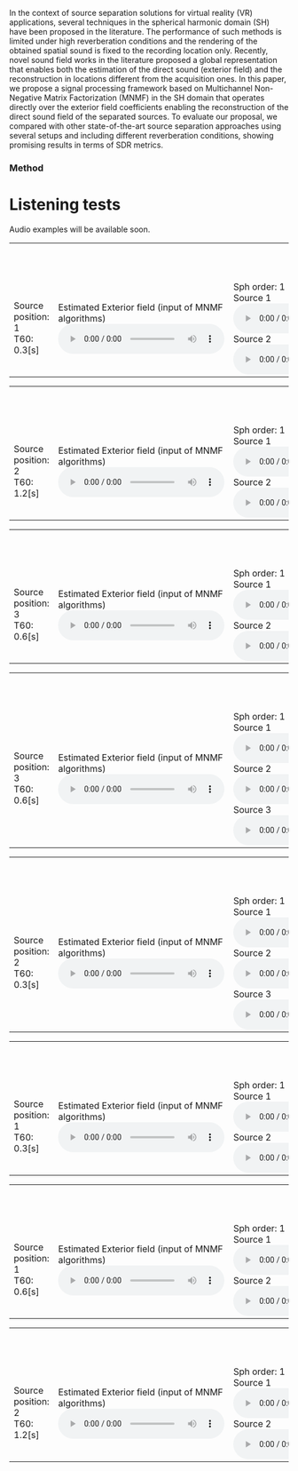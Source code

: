 In the context of source separation solutions for virtual reality (VR) applications, several techniques in the spherical harmonic domain (SH) have been proposed in the literature. The performance of such methods is limited under high reverberation conditions and the rendering of the obtained spatial sound is fixed to the recording location only. Recently, novel sound field works in the literature proposed a global representation that enables both the estimation of the direct sound (exterior field) and the reconstruction in locations different from the acquisition ones. In this paper, we propose a signal processing framework based on Multichannel Non-Negative Matrix Factorization (MNMF) in the SH domain that operates directly over the exterior field coefficients enabling the reconstruction of the direct sound field of the separated sources. To evaluate our proposal, we compared with other state-of-the-art source separation approaches using several setups and including different reverberation conditions, showing promising results in terms of SDR metrics.

### Method
<!--  ![Image](figures/pipeline.png) -->

# Listening tests
Audio examples will be available soon.
<!--- Here below we report some audio examples along with the spectrogram of the signals. <br>
For each example [...]. <br>
We compare the results of the proposed method with the FastMNMF and ILRMA.
--->

<!-- FIRST EXAMPLE -->
<table style="width: 100%; table-layout: fixed; word-wrap: normal;">
  <!-- SETUP -->
  <tr> 
    <th colspan="8" style="text-align:center;">EXAMPLE 1: 4 HOMs, 2 Female sources Mixture <audio controls><source src="examples/exs1/2source/1position/4array/30/mix_mono.wav" type="audio/mpeg">
        Your browser does not support the audio element.
      </audio></th>
  </tr>
  <tr>
    <td>
      Source position: 1 <br>
      T60: 0.3[s]<br>
    </td>
    <td>
      Estimated Exterior field (input of MNMF algorithms)
      <audio controls>
        <source src="examples/exs1/2source/1position/4array/30/input_mono.wav" type="audio/mpeg">
        Your browser does not support the audio element.
      </audio>
    </td>
    <td>
      <!-- <img src="examples/exs1/ds1/mixture_mic0.png" title="mic0" width="100%"/> -->
      Sph order: 1 <br>
      Source 1
      <audio controls>
        <source src="examples/exs1/2source/1position/4array/30/1order/est1_mono.wav" type="audio/mpeg">
        Your browser does not support the audio element.
      </audio><br>
      Source 2
      <audio controls>
        <source src="examples/exs1/2source/1position/4array/30/1order/est2_mono.wav" type="audio/mpeg">
        Your browser does not support the audio element.
      </audio>
    </td>
    <td>
      <!-- <img src="examples/exs1/ds1/mixture_mic0.png" title="mic0" width="100%"/> -->
      Sph order: 2 <br>
      Source 1
      <audio controls>
        <source src="examples/exs1/2source/1position/4array/30/2order/est1_mono.wav" type="audio/mpeg">
        Your browser does not support the audio element.
      </audio><br>
      Source 2
      <audio controls>
        <source src="examples/exs1/2source/1position/4array/30/2order/est2_mono.wav" type="audio/mpeg">
        Your browser does not support the audio element.
      </audio>
    </td>
    <td>
      <!-- <img src="examples/exs1/ds1/mixture_mic0.png" title="mic0" width="100%"/> -->
      Sph order: 3 <br>
      Source 1
      <audio controls>
        <source src="examples/exs1/2source/1position/4array/30/3order/est1_mono.wav" type="audio/mpeg">
        Your browser does not support the audio element.
      </audio><br>
      Source 2
      <audio controls>
        <source src="examples/exs1/2source/1position/4array/30/3order/est2_mono.wav" type="audio/mpeg">
        Your browser does not support the audio element.
      </audio>
    </td>
    <td>
      <!-- <img src="examples/exs1/ds1/mixture_mic0.png" title="mic0" width="100%"/> -->
      ILRMA <br>
      Source 1
      <audio controls>
        <source src="examples/exs1/2source/1position/4array/30/ilrma_est_1_mono.wav" type="audio/mpeg">
        Your browser does not support the audio element.
      </audio><br>
      Source 2
      <audio controls>
        <source src="examples/exs1/2source/1position/4array/30/ilrma_est_2_mono.wav" type="audio/mpeg">
        Your browser does not support the audio element.
      </audio>
    </td>
    <td>
      <!-- <img src="examples/exs1/ds1/mixture_mic0.png" title="mic0" width="100%"/> -->
      FastMNMF <br>
      Source 1
      <audio controls>
        <source src="examples/exs1/2source/1position/4array/30/fast_source_1_mono.wav" type="audio/mpeg">
        Your browser does not support the audio element.
      </audio><br>
      Source 2
      <audio controls>
        <source src="examples/exs1/2source/1position/4array/30/fast_source_2_mono.wav" type="audio/mpeg">
        Your browser does not support the audio element.
      </audio>
    </td>
    <td>
      Exterior Field Reference <br>
      Source 1
      <audio controls>
        <source src="examples/exs1/2source/1position/4array/30/1order/estFede1_mono.wav" type="audio/mpeg">
        Your browser does not support the audio element.
      </audio><br>
      Source 2
      <audio controls>
        <source src="examples/exs1/2source/1position/4array/30/1order/estFede2_mono.wav" type="audio/mpeg">
        Your browser does not support the audio element.
      </audio>
    </td>
  </tr> 
</table>

<!-- SECOND EXAMPLE -->
<table style="width: 100%; table-layout: fixed; word-wrap: normal;">
  <!-- SETUP -->
  <tr> 
    <th colspan="8" style="text-align:center;">EXAMPLE 2: 8 HOMs, 2 Female sources Mixture <audio controls><source src="examples/exs1/2source/2_position/8_array/120/mix_mono.wav" type="audio/mpeg">
        Your browser does not support the audio element.
      </audio></th>
  </tr>
  <tr>
    <td>
      Source position: 2 <br>
      T60: 1.2[s]<br>
    </td>
    <td>
      Estimated Exterior field (input of MNMF algorithms)
      <audio controls>
        <source src="examples/exs1/2source/2_position/8_array/120/input_mono.wav" type="audio/mpeg">
        Your browser does not support the audio element.
      </audio>
    </td>
    <td>
      <!-- <img src="examples/exs1/ds1/mixture_mic0.png" title="mic0" width="100%"/> -->
      Sph order: 1 <br>
      Source 1
      <audio controls>
        <source src="examples/exs1/2source/2_position/8_array/120/1_order/est1_mono.wav" type="audio/mpeg">
        Your browser does not support the audio element.
      </audio><br>
      Source 2
      <audio controls>
        <source src="examples/exs1/2source/2_position/8_array/120/1_order/est2_mono.wav" type="audio/mpeg">
        Your browser does not support the audio element.
      </audio>
    </td>
    <td>
      <!-- <img src="examples/exs1/ds1/mixture_mic0.png" title="mic0" width="100%"/> -->
      Sph order: 2 <br>
      Source 1
      <audio controls>
        <source src="examples/exs1/2source/2_position/8_array/120/2_order/est1_mono.wav" type="audio/mpeg">
        Your browser does not support the audio element.
      </audio><br>
      Source 2
      <audio controls>
        <source src="examples/exs1/2source/2_position/8_array/120/2_order/est2_mono.wav" type="audio/mpeg">
        Your browser does not support the audio element.
      </audio>
    </td>
    <td>
      <!-- <img src="examples/exs1/ds1/mixture_mic0.png" title="mic0" width="100%"/> -->
      Sph order: 3 <br>
      Source 1
      <audio controls>
        <source src="examples/exs1/2source/2_position/8_array/120/3_order/est1_mono.wav" type="audio/mpeg">
        Your browser does not support the audio element.
      </audio><br>
      Source 2
      <audio controls>
        <source src="examples/exs1/2source/2_position/8_array/120/3_order/est2_mono.wav" type="audio/mpeg">
        Your browser does not support the audio element.
      </audio>
    </td>
    <td>
      <!-- <img src="examples/exs1/ds1/mixture_mic0.png" title="mic0" width="100%"/> -->
      ILRMA <br>
      Source 1
      <audio controls>
        <source src="examples/exs1/2source/2_position/8_array/120/ilrma_est_1_mono.wav" type="audio/mpeg">
        Your browser does not support the audio element.
      </audio><br>
      Source 2
      <audio controls>
        <source src="examples/exs1/2source/2_position/8_array/120/ilrma_est_2_mono.wav" type="audio/mpeg">
        Your browser does not support the audio element.
      </audio>
    </td>
    <td>
      <!-- <img src="examples/exs1/ds1/mixture_mic0.png" title="mic0" width="100%"/> -->
      FastMNMF <br>
      Source 1
      <audio controls>
        <source src="examples/exs1/2source/2_position/8_array/120/fast_source_1_mono.wav" type="audio/mpeg">
        Your browser does not support the audio element.
      </audio><br>
      Source 2
      <audio controls>
        <source src="examples/exs1/2source/2_position/8_array/120/fast_source_2_mono.wav" type="audio/mpeg">
        Your browser does not support the audio element.
      </audio>
    </td>
    <td>
      Exterior Field Reference <br>
      Source 1
      <audio controls>
        <source src="examples/exs1/2source/2_position/8_array/120/1_order/estFede1_mono.wav" type="audio/mpeg">
        Your browser does not support the audio element.
      </audio><br>
      Source 2
      <audio controls>
        <source src="examples/exs1/2source/2_position/8_array/120/1_order/estFede2_mono.wav" type="audio/mpeg">
        Your browser does not support the audio element.
      </audio>
    </td>
  </tr> 
</table>

<!-- THIRD EXAMPLE -->
<table style="width: 100%; table-layout: fixed; word-wrap: normal;">
  <!-- SETUP -->
  <tr> 
    <th colspan="8" style="text-align:center;">EXAMPLE 3: 16 HOMs, 2 Female sources Mixture <audio controls><source src="examples/exs1/2source/3_position/16_array/60/mix_mono.wav" type="audio/mpeg">
        Your browser does not support the audio element.
      </audio></th>
  </tr>
  <tr>
    <td>
      Source position: 3 <br>
      T60: 0.6[s]<br>
    </td>
    <td>
      Estimated Exterior field (input of MNMF algorithms)
      <audio controls>
        <source src="examples/exs1/2source/3_position/16_array/60/input_mono.wav" type="audio/mpeg">
        Your browser does not support the audio element.
      </audio>
    </td>
    <td>
      <!-- <img src="examples/exs1/ds1/mixture_mic0.png" title="mic0" width="100%"/> -->
      Sph order: 1 <br>
      Source 1
      <audio controls>
        <source src="examples/exs1/2source/3_position/16_array/60/1_order/est1_mono.wav" type="audio/mpeg">
        Your browser does not support the audio element.
      </audio><br>
      Source 2
      <audio controls>
        <source src="examples/exs1/2source/3_position/16_array/60/1_order/est2_mono.wav" type="audio/mpeg">
        Your browser does not support the audio element.
      </audio>
    </td>
    <td>
      <!-- <img src="examples/exs1/ds1/mixture_mic0.png" title="mic0" width="100%"/> -->
      Sph order: 2 <br>
      Source 1
      <audio controls>
        <source src="examples/exs1/2source/3_position/16_array/60/2_order/est1_mono.wav" type="audio/mpeg">
        Your browser does not support the audio element.
      </audio><br>
      Source 2
      <audio controls>
        <source src="examples/exs1/2source/3_position/16_array/60/2_order/est2_mono.wav" type="audio/mpeg">
        Your browser does not support the audio element.
      </audio>
    </td>
    <td>
      <!-- <img src="examples/exs1/ds1/mixture_mic0.png" title="mic0" width="100%"/> -->
      Sph order: 3 <br>
      Source 1
      <audio controls>
        <source src="examples/exs1/2source/3_position/16_array/60/3_order/est1_mono.wav" type="audio/mpeg">
        Your browser does not support the audio element.
      </audio><br>
      Source 2
      <audio controls>
        <source src="examples/exs1/2source/3_position/16_array/60/3_order/est2_mono.wav" type="audio/mpeg">
        Your browser does not support the audio element.
      </audio>
    </td>
    <td>
      <!-- <img src="examples/exs1/ds1/mixture_mic0.png" title="mic0" width="100%"/> -->
      ILRMA <br>
      Source 1
      <audio controls>
        <source src="examples/exs1/2source/3_position/16_array/60/ilrma_est_1_mono.wav" type="audio/mpeg">
        Your browser does not support the audio element.
      </audio><br>
      Source 2
      <audio controls>
        <source src="examples/exs1/2source/3_position/16_array/60/ilrma_est_2_mono.wav" type="audio/mpeg">
        Your browser does not support the audio element.
      </audio>
    </td>
    <td>
      <!-- <img src="examples/exs1/ds1/mixture_mic0.png" title="mic0" width="100%"/> -->
      FastMNMF <br>
      Source 1
      <audio controls>
        <source src="examples/exs1/2source/3_position/16_array/60/fast_source_1_mono.wav" type="audio/mpeg">
        Your browser does not support the audio element.
      </audio><br>
      Source 2
      <audio controls>
        <source src="examples/exs1/2source/3_position/16_array/60/fast_source_2_mono.wav" type="audio/mpeg">
        Your browser does not support the audio element.
      </audio>
    </td>
    <td>
      Exterior Field Reference <br>
      Source 1
      <audio controls>
        <source src="examples/exs1/2source/3_position/16_array/60/1_order/estFede1_mono.wav" type="audio/mpeg">
        Your browser does not support the audio element.
      </audio><br>
      Source 2
      <audio controls>
        <source src="examples/exs1/2source/3_position/16_array/60/1_order/estFede2_mono.wav" type="audio/mpeg">
        Your browser does not support the audio element.
      </audio>
    </td>
  </tr> 
</table>

<!-- FOURTH EXAMPLE -->
<table style="width: 100%; table-layout: fixed; word-wrap: normal;">
  <!-- SETUP -->
  <tr> 
    <th colspan="8" style="text-align:center;">EXAMPLE 4: 8 HOMs, 3 Female sources Mixture <audio controls><source src="examples/exs2/3_source/1_position/8_array/60/mix_mono.wav" type="audio/mpeg">
        Your browser does not support the audio element.
      </audio></th>
  </tr>
  <tr>
    <td>
      Source position: 3 <br>
      T60: 0.6[s]<br>
    </td>
    <td>
      Estimated Exterior field (input of MNMF algorithms)
      <audio controls>
        <source src="examples/exs2/3_source/1_position/8_array/60/input_mono.wav" type="audio/mpeg">
        Your browser does not support the audio element.
      </audio>
    </td>
    <td>
      <!-- <img src="examples/exs1/ds1/mixture_mic0.png" title="mic0" width="100%"/> -->
      Sph order: 1 <br>
      Source 1
      <audio controls>
        <source src="examples/exs2/3_source/1_position/8_array/60/1_order/est1_mono.wav" type="audio/mpeg">
        Your browser does not support the audio element.
      </audio><br>
      Source 2
      <audio controls>
        <source src="examples/exs2/3_source/1_position/8_array/60/1_order/est2_mono.wav" type="audio/mpeg">
        Your browser does not support the audio element.
      </audio>
      <br>
      Source 3
      <audio controls>
        <source src="examples/exs2/3_source/1_position/8_array/60/1_order/est3_mono.wav" type="audio/mpeg">
        Your browser does not support the audio element.
      </audio>
    </td>
    <td>
      <!-- <img src="examples/exs1/ds1/mixture_mic0.png" title="mic0" width="100%"/> -->
      Sph order: 2 <br>
      Source 1
      <audio controls>
        <source src="examples/exs2/3_source/1_position/8_array/60/2_order/est1_mono.wav" type="audio/mpeg">
        Your browser does not support the audio element.
      </audio><br>
      Source 2
      <audio controls>
        <source src="examples/exs2/3_source/1_position/8_array/60/2_order/est2_mono.wav" type="audio/mpeg">
        Your browser does not support the audio element.
      </audio><br>
      Source 3
      <audio controls>
        <source src="examples/exs2/3_source/1_position/8_array/60/2_order/est3_mono.wav" type="audio/mpeg">
        Your browser does not support the audio element.
      </audio>
    </td>
    <td>
      <!-- <img src="examples/exs1/ds1/mixture_mic0.png" title="mic0" width="100%"/> -->
      Sph order: 3 <br>
      Source 1
      <audio controls>
        <source src="examples/exs2/3_source/1_position/8_array/60/3_order/est1_mono.wav" type="audio/mpeg">
        Your browser does not support the audio element.
      </audio><br>
      Source 2
      <audio controls>
        <source src="examples/exs2/3_source/1_position/8_array/60/3_order/est2_mono.wav" type="audio/mpeg">
        Your browser does not support the audio element.
      </audio><br>
      Source 3
      <audio controls>
        <source src="examples/exs2/3_source/1_position/8_array/60/3_order/est3_mono.wav" type="audio/mpeg">
        Your browser does not support the audio element.
      </audio>
    </td>
    <td>
      <!-- <img src="examples/exs1/ds1/mixture_mic0.png" title="mic0" width="100%"/> -->
      ILRMA <br>
      Source 1
      <audio controls>
        <source src="examples/exs2/3_source/1_position/8_array/60/ilrma_est_1_mono.wav" type="audio/mpeg">
        Your browser does not support the audio element.
      </audio><br>
      Source 2
      <audio controls>
        <source src="examples/exs2/3_source/1_position/8_array/60/ilrma_est_2_mono.wav" type="audio/mpeg">
        Your browser does not support the audio element.
      </audio><br>
      Source 3
      <audio controls>
        <source src="examples/exs2/3_source/1_position/8_array/60/ilrma_est_3_mono.wav" type="audio/mpeg">
        Your browser does not support the audio element.
      </audio>
    </td>
    <td>
      <!-- <img src="examples/exs1/ds1/mixture_mic0.png" title="mic0" width="100%"/> -->
      FastMNMF <br>
      Source 1
      <audio controls>
        <source src="examples/exs2/3_source/1_position/8_array/60/fast_source_1_mono.wav" type="audio/mpeg">
        Your browser does not support the audio element.
      </audio><br>
      Source 2
      <audio controls>
        <source src="examples/exs2/3_source/1_position/8_array/60/fast_source_2_mono.wav" type="audio/mpeg">
        Your browser does not support the audio element.
      </audio>
      <br>
      Source 3
      <audio controls>
        <source src="examples/exs2/3_source/1_position/8_array/60/fast_source_3_mono.wav" type="audio/mpeg">
        Your browser does not support the audio element.
      </audio>
    </td>
    <td>
      Exterior Field Reference <br>
      Source 1
      <audio controls>
        <source src="examples/exs2/3_source/1_position/8_array/60/1_order/estFede1_mono.wav" type="audio/mpeg">
        Your browser does not support the audio element.
      </audio><br>
      Source 2
      <audio controls>
        <source src="examples/exs2/3_source/1_position/8_array/60/1_order/estFede2_mono.wav" type="audio/mpeg">
        Your browser does not support the audio element.
      </audio><br>
      Source 3
      <audio controls>
        <source src="examples/exs2/3_source/1_position/8_array/60/1_order/estFede3_mono.wav" type="audio/mpeg">
        Your browser does not support the audio element.
      </audio>
    </td>
  </tr> 
</table>

<!-- Fith EXAMPLE -->
<table style="width: 100%; table-layout: fixed; word-wrap: normal;">
  <!-- SETUP -->
  <tr> 
    <th colspan="8" style="text-align:center;">EXAMPLE 5: 16 HOMs, 3 Female sources Mixture <audio controls><source src="examples/exs2/3_source/2_position/16_array/30/mix_mono.wav" type="audio/mpeg">
        Your browser does not support the audio element.
      </audio></th>
  </tr>
  <tr>
    <td>
      Source position: 2 <br>
      T60: 0.3[s]<br>
    </td>
    <td>
      Estimated Exterior field (input of MNMF algorithms)
      <audio controls>
        <source src="examples/exs2/3_source/2_position/16_array/30/input_mono.wav" type="audio/mpeg">
        Your browser does not support the audio element.
      </audio>
    </td>
    <td>
      <!-- <img src="examples/exs1/ds1/mixture_mic0.png" title="mic0" width="100%"/> -->
      Sph order: 1 <br>
      Source 1
      <audio controls>
        <source src="examples/exs2/3_source/2_position/16_array/30/1_order/est1_mono.wav" type="audio/mpeg">
        Your browser does not support the audio element.
      </audio><br>
      Source 2
      <audio controls>
        <source src="examples/exs2/3_source/2_position/16_array/30/1_order/est2_mono.wav" type="audio/mpeg">
        Your browser does not support the audio element.
      </audio>
      <br>
      Source 3
      <audio controls>
        <source src="examples/exs2/3_source/2_position/16_array/30/1_order/est3_mono.wav" type="audio/mpeg">
        Your browser does not support the audio element.
      </audio>
    </td>
    <td>
      <!-- <img src="examples/exs1/ds1/mixture_mic0.png" title="mic0" width="100%"/> -->
      Sph order: 2 <br>
      Source 1
      <audio controls>
        <source src="examples/exs2/3_source/2_position/16_array/30/2_order/est1_mono.wav" type="audio/mpeg">
        Your browser does not support the audio element.
      </audio><br>
      Source 2
      <audio controls>
        <source src="examples/exs2/3_source/2_position/16_array/30/2_order/est2_mono.wav" type="audio/mpeg">
        Your browser does not support the audio element.
      </audio><br>
      Source 3
      <audio controls>
        <source src="examples/exs2/3_source/2_position/16_array/30/2_order/est3_mono.wav" type="audio/mpeg">
        Your browser does not support the audio element.
      </audio>
    </td>
    <td>
      <!-- <img src="examples/exs1/ds1/mixture_mic0.png" title="mic0" width="100%"/> -->
      Sph order: 3 <br>
      Source 1
      <audio controls>
        <source src="examples/exs2/3_source/2_position/16_array/30/3_order/est1_mono.wav" type="audio/mpeg">
        Your browser does not support the audio element.
      </audio><br>
      Source 2
      <audio controls>
        <source src="examples/exs2/3_source/2_position/16_array/30/3_order/est2_mono.wav" type="audio/mpeg">
        Your browser does not support the audio element.
      </audio><br>
      Source 3
      <audio controls>
        <source src="examples/exs2/3_source/2_position/16_array/30/3_order/est3_mono.wav" type="audio/mpeg">
        Your browser does not support the audio element.
      </audio>
    </td>
    <td>
      <!-- <img src="examples/exs1/ds1/mixture_mic0.png" title="mic0" width="100%"/> -->
      ILRMA <br>
      Source 1
      <audio controls>
        <source src="examples/exs2/3_source/2_position/16_array/30/ilrma_est_1_mono.wav" type="audio/mpeg">
        Your browser does not support the audio element.
      </audio><br>
      Source 2
      <audio controls>
        <source src="examples/exs2/3_source/2_position/16_array/30/ilrma_est_2_mono.wav" type="audio/mpeg">
        Your browser does not support the audio element.
      </audio><br>
      Source 3
      <audio controls>
        <source src="examples/exs2/3_source/2_position/16_array/30/ilrma_est_3_mono.wav" type="audio/mpeg">
        Your browser does not support the audio element.
      </audio>
    </td>
    <td>
      <!-- <img src="examples/exs1/ds1/mixture_mic0.png" title="mic0" width="100%"/> -->
      FastMNMF <br>
      Source 1
      <audio controls>
        <source src="examples/exs2/3_source/2_position/16_array/30/fast_source_1_mono.wav" type="audio/mpeg">
        Your browser does not support the audio element.
      </audio><br>
      Source 2
      <audio controls>
        <source src="examples/exs2/3_source/2_position/16_array/30/fast_source_2_mono.wav" type="audio/mpeg">
        Your browser does not support the audio element.
      </audio>
      <br>
      Source 3
      <audio controls>
        <source src="examples/exs2/3_source/2_position/16_array/30/fast_source_3_mono.wav" type="audio/mpeg">
        Your browser does not support the audio element.
      </audio>
    </td>
    <td>
      Exterior Field Reference <br>
      Source 1
      <audio controls>
        <source src="examples/exs2/3_source/2_position/16_array/30/1_order/estFede1_mono.wav" type="audio/mpeg">
        Your browser does not support the audio element.
      </audio><br>
      Source 2
      <audio controls>
        <source src="examples/exs2/3_source/2_position/16_array/30/1_order/estFede2_mono.wav" type="audio/mpeg">
        Your browser does not support the audio element.
      </audio><br>
      Source 3
      <audio controls>
        <source src="examples/exs2/3_source/2_position/16_array/30/1_order/estFede3_mono.wav" type="audio/mpeg">
        Your browser does not support the audio element.
      </audio>
    </td>
  </tr> 
</table>

<!-- Sixth EXAMPLE -->
<table style="width: 100%; table-layout: fixed; word-wrap: normal;">
  <!-- SETUP -->
  <tr> 
    <th colspan="8" style="text-align:center;">EXAMPLE 6: 4 HOMs, 2 Male sources Mixture <audio controls><source src="examples/exs3/2_source/1_position/4_array/30/mix_mono.wav" type="audio/mpeg">
        Your browser does not support the audio element.
      </audio></th>
  </tr>
  <tr>
    <td>
      Source position: 1 <br>
      T60: 0.3[s]<br>
    </td>
    <td>
      Estimated Exterior field (input of MNMF algorithms)
      <audio controls>
        <source src="examples/exs3/2_source/1_position/4_array/30/input_mono.wav" type="audio/mpeg">
        Your browser does not support the audio element.
      </audio>
    </td>
    <td>
      <!-- <img src="examples/exs1/ds1/mixture_mic0.png" title="mic0" width="100%"/> -->
      Sph order: 1 <br>
      Source 1
      <audio controls>
        <source src="examples/exs3/2_source/1_position/4_array/30/1_order/est1_mono.wav" type="audio/mpeg">
        Your browser does not support the audio element.
      </audio><br>
      Source 2
      <audio controls>
        <source src="examples/exs3/2_source/1_position/4_array/30/1_order/est2_mono.wav" type="audio/mpeg">
        Your browser does not support the audio element.
      </audio>
    </td>
    <td>
      <!-- <img src="examples/exs1/ds1/mixture_mic0.png" title="mic0" width="100%"/> -->
      Sph order: 2 <br>
      Source 1
      <audio controls>
        <source src="examples/exs3/2_source/1_position/4_array/30/2_order/est1_mono.wav" type="audio/mpeg">
        Your browser does not support the audio element.
      </audio><br>
      Source 2
      <audio controls>
        <source src="examples/exs3/2_source/1_position/4_array/30/2_order/est2_mono.wav" type="audio/mpeg">
        Your browser does not support the audio element.
      </audio>
    </td>
    <td>
      <!-- <img src="examples/exs1/ds1/mixture_mic0.png" title="mic0" width="100%"/> -->
      Sph order: 3 <br>
      Source 1
      <audio controls>
        <source src="examples/exs3/2_source/1_position/4_array/30/3_order/est1_mono.wav" type="audio/mpeg">
        Your browser does not support the audio element.
      </audio><br>
      Source 2
      <audio controls>
        <source src="examples/exs3/2_source/1_position/4_array/30/3_order/est2_mono.wav" type="audio/mpeg">
        Your browser does not support the audio element.
      </audio>
    </td>
    <td>
      <!-- <img src="examples/exs1/ds1/mixture_mic0.png" title="mic0" width="100%"/> -->
      ILRMA <br>
      Source 1
      <audio controls>
        <source src="examples/exs3/2_source/1_position/4_array/30/ilrma_est_1_mono.wav" type="audio/mpeg">
        Your browser does not support the audio element.
      </audio><br>
      Source 2
      <audio controls>
        <source src="examples/exs3/2_source/1_position/4_array/30/ilrma_est_2_mono.wav" type="audio/mpeg">
        Your browser does not support the audio element.
      </audio>
    </td>
    <td>
      <!-- <img src="examples/exs1/ds1/mixture_mic0.png" title="mic0" width="100%"/> -->
      FastMNMF <br>
      Source 1
      <audio controls>
        <source src="examples/exs3/2_source/1_position/4_array/30/fast_source_1_mono.wav" type="audio/mpeg">
        Your browser does not support the audio element.
      </audio><br>
      Source 2
      <audio controls>
        <source src="examples/exs3/2_source/1_position/4_array/30/fast_source_2_mono.wav" type="audio/mpeg">
        Your browser does not support the audio element.
      </audio>
    </td>
    <td>
      Exterior Field Reference <br>
      Source 1
      <audio controls>
        <source src="examples/exs3/2_source/1_position/4_array/30/1_order/estFede1_mono.wav" type="audio/mpeg">
        Your browser does not support the audio element.
      </audio><br>
      Source 2
      <audio controls>
        <source src="examples/exs3/2_source/1_position/4_array/30/1_order/estFede2_mono.wav" type="audio/mpeg">
        Your browser does not support the audio element.
      </audio><br>
    </td>
  </tr> 
</table>

<!-- Seventh EXAMPLE -->
<table style="width: 100%; table-layout: fixed; word-wrap: normal;">
  <!-- SETUP -->
  <tr> 
    <th colspan="8" style="text-align:center;">EXAMPLE 7: 8 HOMs, 2 Male sources Mixture <audio controls><source src="examples/exs3/2_source/1_position/8_array/60/mix_mono.wav" type="audio/mpeg">
        Your browser does not support the audio element.
      </audio></th>
  </tr>
  <tr>
    <td>
      Source position: 1 <br>
      T60: 0.6[s]<br>
    </td>
    <td>
      Estimated Exterior field (input of MNMF algorithms)
      <audio controls>
        <source src="examples/exs3/2_source/1_position/8_array/60/input_mono.wav" type="audio/mpeg">
        Your browser does not support the audio element.
      </audio>
    </td>
    <td>
      <!-- <img src="examples/exs1/ds1/mixture_mic0.png" title="mic0" width="100%"/> -->
      Sph order: 1 <br>
      Source 1
      <audio controls>
        <source src="examples/exs3/2_source/1_position/8_array/60/1_order/est1_mono.wav" type="audio/mpeg">
        Your browser does not support the audio element.
      </audio><br>
      Source 2
      <audio controls>
        <source src="examples/exs3/2_source/1_position/8_array/60/1_order/est2_mono.wav" type="audio/mpeg">
        Your browser does not support the audio element.
      </audio>
    </td>
    <td>
      <!-- <img src="examples/exs1/ds1/mixture_mic0.png" title="mic0" width="100%"/> -->
      Sph order: 2 <br>
      Source 1
      <audio controls>
        <source src="examples/exs3/2_source/1_position/8_array/60/2_order/est1_mono.wav" type="audio/mpeg">
        Your browser does not support the audio element.
      </audio><br>
      Source 2
      <audio controls>
        <source src="examples/exs3/2_source/1_position/8_array/60/2_order/est2_mono.wav" type="audio/mpeg">
        Your browser does not support the audio element.
      </audio>
    </td>
    <td>
      <!-- <img src="examples/exs1/ds1/mixture_mic0.png" title="mic0" width="100%"/> -->
      Sph order: 3 <br>
      Source 1
      <audio controls>
        <source src="examples/exs3/2_source/1_position/8_array/60/3_order/est1_mono.wav" type="audio/mpeg">
        Your browser does not support the audio element.
      </audio><br>
      Source 2
      <audio controls>
        <source src="examples/exs3/2_source/1_position/8_array/60/3_order/est2_mono.wav" type="audio/mpeg">
        Your browser does not support the audio element.
      </audio>
    </td>
    <td>
      <!-- <img src="examples/exs1/ds1/mixture_mic0.png" title="mic0" width="100%"/> -->
      ILRMA <br>
      Source 1
      <audio controls>
        <source src="examples/exs3/2_source/1_position/8_array/60/ilrma_est_1_mono.wav" type="audio/mpeg">
        Your browser does not support the audio element.
      </audio><br>
      Source 2
      <audio controls>
        <source src="examples/exs3/2_source/1_position/8_array/60/ilrma_est_2_mono.wav" type="audio/mpeg">
        Your browser does not support the audio element.
      </audio>
    </td>
    <td>
      <!-- <img src="examples/exs1/ds1/mixture_mic0.png" title="mic0" width="100%"/> -->
      FastMNMF <br>
      Source 1
      <audio controls>
        <source src="examples/exs3/2_source/1_position/8_array/60/fast_source_1_mono.wav" type="audio/mpeg">
        Your browser does not support the audio element.
      </audio><br>
      Source 2
      <audio controls>
        <source src="examples/exs3/2_source/1_position/8_array/60/fast_source_2_mono.wav" type="audio/mpeg">
        Your browser does not support the audio element.
      </audio>
    </td>
    <td>
      Exterior Field Reference <br>
      Source 1
      <audio controls>
        <source src="examples/exs3/2_source/1_position/8_array/60/1_order/estFede1_mono.wav" type="audio/mpeg">
        Your browser does not support the audio element.
      </audio><br>
      Source 2
      <audio controls>
        <source src="examples/exs3/2_source/1_position/8_array/60/1_order/estFede2_mono.wav" type="audio/mpeg">
        Your browser does not support the audio element.
      </audio>
    </td>
  </tr> 
</table>

<!-- Eighth EXAMPLE -->
<table style="width: 100%; table-layout: fixed; word-wrap: normal;">
  <!-- SETUP -->
  <tr> 
    <th colspan="8" style="text-align:center;">EXAMPLE 8: 16 HOMs, 2 Male sources Mixture <audio controls><source src="examples/exs3/2_source/2_position/16_array/120/mix_mono.wav" type="audio/mpeg">
        Your browser does not support the audio element.
      </audio></th>
  </tr>
  <tr>
    <td>
      Source position: 2 <br>
      T60: 1.2[s]<br>
    </td>
    <td>
      Estimated Exterior field (input of MNMF algorithms)
      <audio controls>
        <source src="examples/exs3/2_source/2_position/16_array/120/input_mono.wav" type="audio/mpeg">
        Your browser does not support the audio element.
      </audio>
    </td>
    <td>
      <!-- <img src="examples/exs1/ds1/mixture_mic0.png" title="mic0" width="100%"/> -->
      Sph order: 1 <br>
      Source 1
      <audio controls>
        <source src="examples/exs3/2_source/2_position/16_array/120/1_order/est1_mono.wav" type="audio/mpeg">
        Your browser does not support the audio element.
      </audio><br>
      Source 2
      <audio controls>
        <source src="examples/exs3/2_source/2_position/16_array/120/1_order/est2_mono.wav" type="audio/mpeg">
        Your browser does not support the audio element.
      </audio>
    </td>
    <td>
      <!-- <img src="examples/exs1/ds1/mixture_mic0.png" title="mic0" width="100%"/> -->
      Sph order: 2 <br>
      Source 1
      <audio controls>
        <source src="examples/exs3/2_source/2_position/16_array/120/2_order/est1_mono.wav" type="audio/mpeg">
        Your browser does not support the audio element.
      </audio><br>
      Source 2
      <audio controls>
        <source src="examples/exs3/2_source/2_position/16_array/120/2_order/est2_mono.wav" type="audio/mpeg">
        Your browser does not support the audio element.
      </audio>
    </td>
    <td>
      <!-- <img src="examples/exs1/ds1/mixture_mic0.png" title="mic0" width="100%"/> -->
      Sph order: 3 <br>
      Source 1
      <audio controls>
        <source src="examples/exs3/2_source/2_position/16_array/120/3_order/est1_mono.wav" type="audio/mpeg">
        Your browser does not support the audio element.
      </audio><br>
      Source 2
      <audio controls>
        <source src="examples/exs3/2_source/2_position/16_array/120/3_order/est2_mono.wav" type="audio/mpeg">
        Your browser does not support the audio element.
      </audio>
    </td>
    <td>
      <!-- <img src="examples/exs1/ds1/mixture_mic0.png" title="mic0" width="100%"/> -->
      ILRMA <br>
      Source 1
      <audio controls>
        <source src="examples/exs3/2_source/2_position/16_array/120/ilrma_est_1_mono.wav" type="audio/mpeg">
        Your browser does not support the audio element.
      </audio><br>
      Source 2
      <audio controls>
        <source src="examples/exs3/2_source/2_position/16_array/120/ilrma_est_2_mono.wav" type="audio/mpeg">
        Your browser does not support the audio element.
      </audio>
    </td>
    <td>
      <!-- <img src="examples/exs1/ds1/mixture_mic0.png" title="mic0" width="100%"/> -->
      FastMNMF <br>
      Source 1
      <audio controls>
        <source src="examples/exs3/2_source/2_position/16_array/120/fast_source_1_mono.wav" type="audio/mpeg">
        Your browser does not support the audio element.
      </audio><br>
      Source 2
      <audio controls>
        <source src="examples/exs3/2_source/2_position/16_array/120/fast_source_2_mono.wav" type="audio/mpeg">
        Your browser does not support the audio element.
      </audio>
    </td>
    <td>
      Exterior Field Reference <br>
      Source 1
      <audio controls>
        <source src="examples/exs3/2_source/2_position/16_array/120/1_order/estFede1_mono.wav" type="audio/mpeg">
        Your browser does not support the audio element.
      </audio><br>
      Source 2
      <audio controls>
        <source src="examples/exs3/2_source/2_position/16_array/120/1_order/estFede2_mono.wav" type="audio/mpeg">
        Your browser does not support the audio element.
      </audio>
    </td>
  </tr> 
</table>